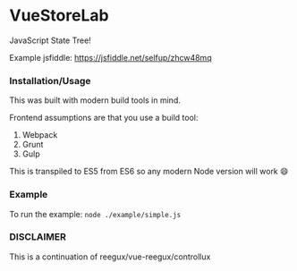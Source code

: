 # VueStoreLab

JavaScript State Tree!

Example jsfiddle: https://jsfiddle.net/selfup/zhcw48mq

### Installation/Usage

This was built with modern build tools in mind.

Frontend assumptions are that you use a build tool:
1. Webpack
2. Grunt
3. Gulp

This is transpiled to ES5 from ES6 so any modern Node version will work :smile:

### Example

To run the example: `node ./example/simple.js`

### DISCLAIMER

This is a continuation of reegux/vue-reegux/controllux
